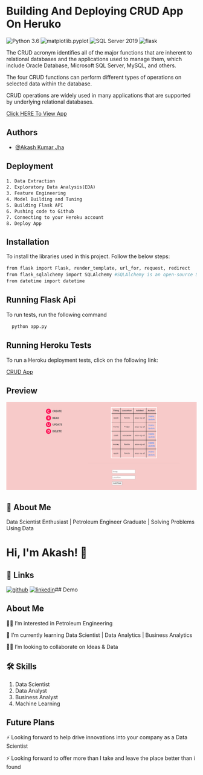 
# **Building And Deploying CRUD App On Heruko**

![Python 3.6](https://img.shields.io/badge/Python-3.6-brightgreen.svg)
![matplotlib.pyplot](https://img.shields.io/badge/Library-matplotlib.pyplot-orange.svg)
![SQL Server 2019](https://img.shields.io/badge/SQL-2019-blue.svg)
![flask](https://img.shields.io/badge/Library-flask-white.svg)

The CRUD acronym identifies all of the major functions that are inherent to relational databases and the applications used to manage them, which include Oracle Database, Microsoft SQL Server, MySQL, and others.

The four CRUD functions can perform different types of operations on selected data within the database.

CRUD operations are widely used in many applications that are supported by underlying relational databases.

[Click HERE To View App](https://crud-app-thing-finder.herokuapp.com/)

## Authors

- [@Akash Kumar Jha](https://github.com/Akash1070)


## Deployment

    1. Data Extraction
    2. Exploratory Data Analysis(EDA)
    3. Feature Engineering
    4. Model Building and Tuning
    5. Building Flask API
    6. Pushing code to Github
    7. Connecting to your Heroku account 
    8. Deploy App


## Installation

To install the libraries used in this project. Follow the 
below steps:

```bash
from flask import Flask, render_template, url_for, request, redirect
from flask_sqlalchemy import SQLAlchemy #SQLAlchemy is an open-source SQL toolkit and object-relational mapper for the Python programming language released under the MIT License
from datetime import datetime

```
    
## Running Flask Api

To run tests, run the following command

```bash
  python app.py
```

## Running Heroku Tests

To run a Heroku deployment tests, click on the following link:

[CRUD App](https://crud-app-thing-finder.herokuapp.com/)

## Preview
![Click HERE To View](https://github.com/Akash1070/CRUD-App---Thing-Finder/blob/main/Preview.png)

## 🚀 About Me

Data Scientist Enthusiast | Petroleum Engineer Graduate | Solving Problems Using Data 


# Hi, I'm Akash! 👋


## 🔗 Links
[![github](https://img.shields.io/badge/github-000?style=for-the-badge&logo=ko-fi&logoColor=white)](https://github.com/Akash1070)
[![linkedin](https://img.shields.io/badge/linkedin-0A66C2?style=for-the-badge&logo=linkedin&logoColor=white)](https://www.linkedin.com/in/akashkumar107/)## Demo


## About Me
👩‍💻 I’m interested in Petroleum Engineering

🧠 I’m currently learning Data Scientist | Data Analytics | Business Analytics

👯‍♀️ I’m looking to collaborate on Ideas & Data




## 🛠 Skills
1. Data Scientist
2. Data Analyst
3. Business Analyst
4. Machine Learning 


## Future Plans 

⚡️ Looking forward to help drive innovations into your company as a Data Scientist

⚡️ Looking forward to offer more than I take and leave the place better than i found
